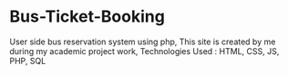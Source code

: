 # Bus-Ticket-Booking
User side bus reservation system using php,
This site is created by me during my academic project work,
Technologies Used : HTML, CSS, JS, PHP, SQL
